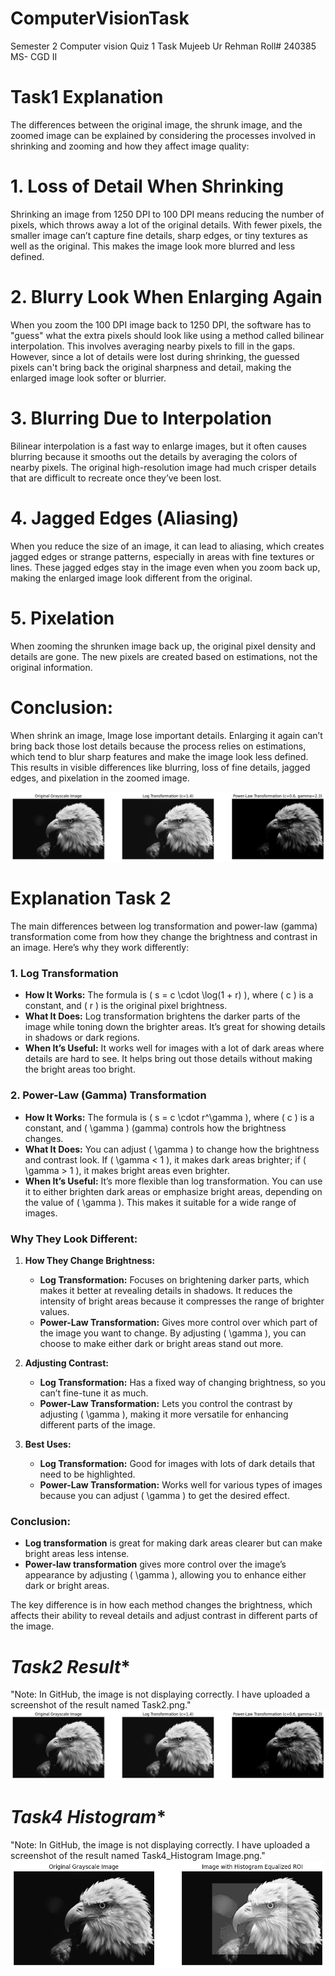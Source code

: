 # ComputerVisionTask
Semester 2 Computer vision Quiz 1 Task
Mujeeb Ur Rehman
Roll# 240385
MS- CGD II
# **Task1 Explanation**

The differences between the original image, the shrunk image, and the zoomed image can be explained by considering the processes involved in shrinking and zooming and how they affect image quality:

# **1. Loss of Detail When Shrinking**
Shrinking an image from 1250 DPI to 100 DPI means reducing the number of pixels, which throws away a lot of the original details.
With fewer pixels, the smaller image can’t capture fine details, sharp edges, or tiny textures as well as the original. This makes the image look more blurred and less defined.
# **2. Blurry Look When Enlarging Again**
When you zoom the 100 DPI image back to 1250 DPI, the software has to "guess" what the extra pixels should look like using a method called bilinear interpolation. This involves averaging nearby pixels to fill in the gaps.
However, since a lot of details were lost during shrinking, the guessed pixels can't bring back the original sharpness and detail, making the enlarged image look softer or blurrier.
# **3. Blurring Due to Interpolation**
Bilinear interpolation is a fast way to enlarge images, but it often causes blurring because it smooths out the details by averaging the colors of nearby pixels.
The original high-resolution image had much crisper details that are difficult to recreate once they’ve been lost.
# **4. Jagged Edges (Aliasing)**
When you reduce the size of an image, it can lead to aliasing, which creates jagged edges or strange patterns, especially in areas with fine textures or lines.
These jagged edges stay in the image even when you zoom back up, making the enlarged image look different from the original.
# **5. Pixelation**
When zooming the shrunken image back up, the original pixel density and details are gone. The new pixels are created based on estimations, not the original information.

# **Conclusion:**
When  shrink an image, Image lose important details. Enlarging it again can’t bring back those lost details because the process relies on estimations, which tend to blur sharp features and make the image look less defined. This results in visible differences like blurring, loss of fine details, jagged edges, and pixelation in the zoomed image.

![Task 2 Result](Task2.png)



# **Explanation Task 2**
The main differences between log transformation and power-law (gamma) transformation come from how they change the brightness and contrast in an image. Here’s why they work differently:

### 1. **Log Transformation**
   - **How It Works:** The formula is \( s = c \cdot \log(1 + r) \), where \( c \) is a constant, and \( r \) is the original pixel brightness.
   - **What It Does:** Log transformation brightens the darker parts of the image while toning down the brighter areas. It’s great for showing details in shadows or dark regions.
   - **When It’s Useful:** It works well for images with a lot of dark areas where details are hard to see. It helps bring out those details without making the bright areas too bright.

### 2. **Power-Law (Gamma) Transformation**
   - **How It Works:** The formula is \( s = c \cdot r^\gamma \), where \( c \) is a constant, and \( \gamma \) (gamma) controls how the brightness changes.
   - **What It Does:** You can adjust \( \gamma \) to change how the brightness and contrast look. If \( \gamma < 1 \), it makes dark areas brighter; if \( \gamma > 1 \), it makes bright areas even brighter.
   - **When It’s Useful:** It’s more flexible than log transformation. You can use it to either brighten dark areas or emphasize bright areas, depending on the value of \( \gamma \). This makes it suitable for a wide range of images.

### Why They Look Different:
1. **How They Change Brightness:**
   - **Log Transformation:** Focuses on brightening darker parts, which makes it better at revealing details in shadows. It reduces the intensity of bright areas because it compresses the range of brighter values.
   - **Power-Law Transformation:** Gives more control over which part of the image you want to change. By adjusting \( \gamma \), you can choose to make either dark or bright areas stand out more.

2. **Adjusting Contrast:**
   - **Log Transformation:** Has a fixed way of changing brightness, so you can’t fine-tune it as much.
   - **Power-Law Transformation:** Lets you control the contrast by adjusting \( \gamma \), making it more versatile for enhancing different parts of the image.

3. **Best Uses:**
   - **Log Transformation:** Good for images with lots of dark details that need to be highlighted.
   - **Power-Law Transformation:** Works well for various types of images because you can adjust \( \gamma \) to get the desired effect.

### Conclusion:
- **Log transformation** is great for making dark areas clearer but can make bright areas less intense.
- **Power-law transformation** gives more control over the image’s appearance by adjusting \( \gamma \), allowing you to enhance either dark or bright areas.

The key difference is in how each method changes the brightness, which affects their ability to reveal details and adjust contrast in different parts of the image.
# *Task2 Result**
"Note: In GitHub, the image is not displaying correctly. I have uploaded a screenshot of the result named Task2.png."
![Task 2 Result](Task2.png)




# *Task4 Histogram**
"Note: In GitHub, the image is not displaying correctly. I have uploaded a screenshot of the result named Task4_Histogram Image.png."
![Task 4 Histogram Equalization Result](Task4_Histogram%20Image.png)

